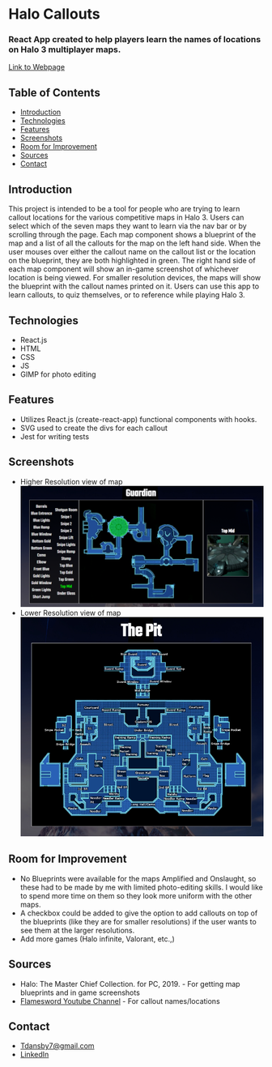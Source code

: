 # **Halo Callouts**
### React App created to help players learn the names of locations on Halo 3 multiplayer maps.
[Link to Webpage](Callouts.xyz)
## Table of Contents
  - [Introduction](#introduction)
  - [Technologies](#technologies)
  - [Features](#features)
  - [Screenshots](#screenshots)
  - [Room for Improvement](#room-for-improvement)
  - [Sources](#sources)
  - [Contact](#contact)
## Introduction
  This project is intended to be a tool for people who are trying to learn callout locations for the various competitive maps in Halo 3. Users can select which of the seven maps they want to learn via the nav bar or by scrolling through the page. Each map component shows a blueprint of the map and a list of all the callouts for the map on the left hand side. When the user mouses over either the callout name on the callout list or the location on the blueprint, they are both highlighted in green. The right hand side of each map component will show an in-game screenshot of whichever location is being viewed. For smaller resolution devices, the maps will show the blueprint with the callout names printed on it. Users can use this app to learn callouts, to quiz themselves, or to reference while playing Halo 3.
## Technologies
 - React.js
 - HTML
 - CSS
 - JS
 - GIMP for photo editing
## Features
- Utilizes React.js (create-react-app) functional components with hooks.
- SVG used to create the divs for each callout
- Jest for writing tests
## Screenshots
 - Higher Resolution view of map
![Example screenshot](./GuardianScreenShot.png)
 - Lower Resolution view of map
![Example screenshot](./ThePitLowRes.png)
## Room for Improvement
- No Blueprints were available for the maps Amplified and Onslaught, so these had to be made by me with limited photo-editing skills. I would like to spend more time on them so they look more uniform with the other maps.
- A checkbox could be added to give the option to add callouts on top of the blueprints (like they are for smaller resolutions) if the user wants to see them at the larger resolutions. 
- Add more games (Halo infinite, Valorant, etc.,)
## Sources
- Halo: The Master Chief Collection. for PC, 2019. - For getting map blueprints and in game screenshots
- [Flamesword Youtube Channel](https://www.youtube.com/c/flamesword/featured) - For callout names/locations
## Contact
- Tdansby7@gmail.com
- [LinkedIn](linkedin.com/in/tyler-dansby-rd-39541916b)